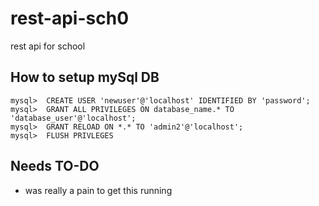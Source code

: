 # rest-api-sch0
rest api for school


## How to setup mySql DB
    mysql>  CREATE USER 'newuser'@'localhost' IDENTIFIED BY 'password';
    mysql>  GRANT ALL PRIVILEGES ON database_name.* TO 'database_user'@'localhost';
    mysql>  GRANT RELOAD ON *.* TO 'admin2'@'localhost';
    mysql>  FLUSH PRIVLEGES


## Needs TO-DO
   - was really a pain to  get this running
